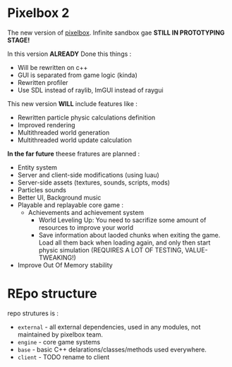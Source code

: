 # Pixelbox 2
The new version of [pixelbox](https://github.com/UtoOpenSource/pixelbox).   Infinite sandbox gae
**STILL IN PROTOTYPING STAGE!**   

In this version **ALREADY** Done this things :
- Will be rewritten on c++
- GUI is separated from game logic (kinda)
- Rewritten profiler
- Use SDL instead of raylib, ImGUI instead of raygui
     
This new version **WILL** include features like :
- Rewritten particle physic calculations definition
- Improved rendering
- Multithreaded world generation
- Multithreaded world update calculation
     
**In the far future** theese fratures are planned :
- Entity system
- Server and client-side modifications (using luau)
- Server-side assets (textures, sounds, scripts, mods)
- Particles sounds
- Better UI, Background music
- Playable and replayable core game :
  - Achievements and achievement system
	- World Leveling Up: You need to sacrifize some amount of resources to improve your world
	- Save information about laoded chunks when exiting the game. Load all them back when loading again, and only then start physic simulation (REQUIRES A LOT OF TESTING, VALUE-TWEAKING!)
- Improve Out Of Memory stability

# REpo structure
repo strutures is :
- `external` - all external dependencies, used in any modules, not maintained by pixelbox team.
- `engine` - core game systems
- `base`  - basic C++ delarations/classes/methods used everywhere.
- `client` - TODO rename to client 
